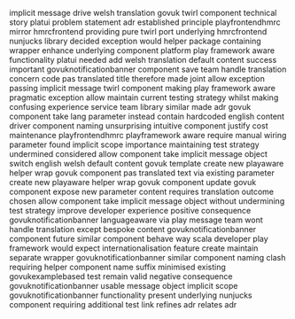 implicit message drive welsh translation govuk twirl component technical story platui problem statement adr established principle playfrontendhmrc mirror hmrcfrontend providing pure twirl port underlying hmrcfrontend nunjucks library decided exception would helper package containing wrapper enhance underlying component platform play framework aware functionality platui needed add welsh translation default content success important govuknotificationbanner component save team handle translation concern code pas translated title therefore made joint allow exception passing implicit message twirl component making play framework aware pragmatic exception allow maintain current testing strategy whilst making confusing experience service team library similar made adr govuk component take lang parameter instead contain hardcoded english content driver component naming unsurprising intuitive component justify cost maintenance playfrontendhmrc playframework aware require manual wiring parameter found implicit scope importance maintaining test strategy undermined considered allow component take implicit message object switch english welsh default content govuk template create new playaware helper wrap govuk component pas translated text via existing parameter create new playaware helper wrap govuk component update govuk component expose new parameter content requires translation outcome chosen allow component take implicit message object without undermining test strategy improve developer experience positive consequence govuknotificationbanner languageaware via play message team wont handle translation except bespoke content govuknotificationbanner component future similar component behave way scala developer play framework would expect internationalisation feature create maintain separate wrapper govuknotificationbanner similar component naming clash requiring helper component name suffix minimised existing govukexamplebased test remain valid negative consequence govuknotificationbanner usable message object implicit scope govuknotificationbanner functionality present underlying nunjucks component requiring additional test link refines adr relates adr